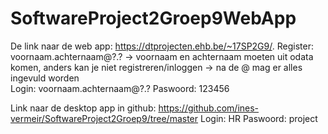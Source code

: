 # SoftwareProject2Groep9WebApp
	 
De link naar de web app: https://dtprojecten.ehb.be/~17SP2G9/. 
Register: voornaam.achternaam@?.?
  -> voornaam en achternaam moeten uit odata komen, anders kan je niet registreren/inloggen 
  -> na de @ mag er alles ingevuld worden  
Login: voornaam.achternaam@?.?
Paswoord: 123456

Link naar de desktop app in github: https://github.com/ines-vermeir/SoftwareProject2Groep9/tree/master
Login: HR
Paswoord: project 
